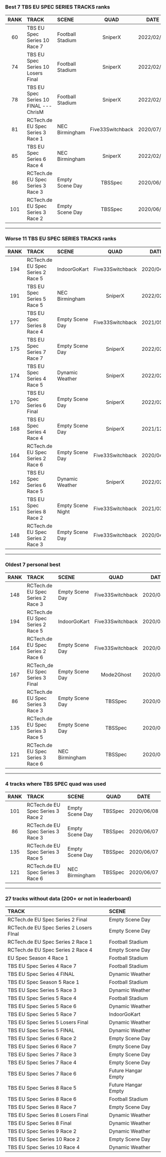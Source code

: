### Best 7 TBS EU SPEC SERIES TRACKS ranks
|RANK|TRACK|SCENE|QUAD|DATE|
|:---:|:---|:---|:---:|:---:|
|60|TBS EU Spec Series 10 Race 7|Football Stadium|SniperX|2022/02/07|
|74|TBS EU Spec Series 10 Losers Final|Football Stadium|SniperX|2022/02/12|
|78|TBS EU Spec Series 10 FINAL --- ChrisM|Football Stadium|SniperX|2022/02/18|
|81|RCTech.de EU Spec Series 3 Race 1|NEC Birmingham|Five33Switchback|2020/07/08|
|85|TBS EU Spec Series 6 Race 4|NEC Birmingham|SniperX|2022/02/14|
|86|RCTech.de EU Spec Series 3 Race 3|Empty Scene Day|TBSSpec|2020/06/07|
|101|RCTech.de EU Spec Series 3 Race 2|Empty Scene Day|TBSSpec|2020/06/08|
---
### Worse 11 TBS EU SPEC SERIES TRACKS ranks
|RANK|TRACK|SCENE|QUAD|DATE|
|:---:|:---|:---|:---:|:---:|
|194|RCTech.de EU Spec Series 2 Race 5|IndoorGoKart|Five33Switchback|2020/04/14|
|191|TBS EU Spec Series 5 Race 5|NEC Birmingham|SniperX|2022/02/12|
|177|TBS EU Spec Series 8 Race 4|Empty Scene Day|Five33Switchback|2021/05/16|
|175|TBS EU Spec Series 7 Race 7|Empty Scene Day|SniperX|2022/02/13|
|174|TBS EU Spec Series 4 Race 5|Dynamic Weather|SniperX|2022/02/12|
|170|TBS EU Spec Series 6 Final|Empty Scene Day|SniperX|2022/02/13|
|168|TBS EU Spec Series 4 Race 4|Empty Scene Day|SniperX|2021/12/20|
|164|RCTech.de EU Spec Series 2 Race 6|Empty Scene Day|Five33Switchback|2020/04/14|
|162|TBS EU Spec Series 6 Race 5|Dynamic Weather|SniperX|2022/02/13|
|151|TBS EU Spec Series 8 Race 2|Empty Scene Night|Five33Switchback|2021/03/26|
|148|RCTech.de EU Spec Series 2 Race 3|Empty Scene Day|Five33Switchback|2020/04/14|
---
### Oldest 7 personal best
|RANK|TRACK|SCENE|QUAD|DATE|
|:---:|:---|:---|:---:|:---:|
|148|RCTech.de EU Spec Series 2 Race 3|Empty Scene Day|Five33Switchback|2020/04/14|
|194|RCTech.de EU Spec Series 2 Race 5|IndoorGoKart|Five33Switchback|2020/04/14|
|164|RCTech.de EU Spec Series 2 Race 6|Empty Scene Day|Five33Switchback|2020/04/14|
|167|RCTech_de EU Spec Series 3 Final|Empty Scene Day|Mode2Ghost|2020/04/18|
|86|RCTech.de EU Spec Series 3 Race 3|Empty Scene Day|TBSSpec|2020/06/07|
|135|RCTech.de EU Spec Series 3 Race 5|Empty Scene Day|TBSSpec|2020/06/07|
|121|RCTech.de EU Spec Series 3 Race 6|NEC Birmingham|TBSSpec|2020/06/07|
---
### 4 tracks where TBS SPEC quad was used
|RANK|TRACK|SCENE|QUAD|DATE|
|:---:|:---|:---|:---:|:---:|
|101|RCTech.de EU Spec Series 3 Race 2|Empty Scene Day|TBSSpec|2020/06/08|
|86|RCTech.de EU Spec Series 3 Race 3|Empty Scene Day|TBSSpec|2020/06/07|
|135|RCTech.de EU Spec Series 3 Race 5|Empty Scene Day|TBSSpec|2020/06/07|
|121|RCTech.de EU Spec Series 3 Race 6|NEC Birmingham|TBSSpec|2020/06/07|
---
### 27 tracks without data (200+ or not in leaderboard)
|TRACK|SCENE|
|:---|:---|
|RCTech.de EU Spec Series 2 Final|Empty Scene Day|
|RCTech.de EU Spec Series 2 Losers FInal|Empty Scene Day|
|RCTech.de EU Spec Series 2 Race 1|Football Stadium|
|RCTech.de EU Spec Series 2 Race 4|Empty Scene Day|
|EU Spec Season 4 Race 1|Football Stadium|
|TBS EU Spec Series 4 Race 7|Football Stadium|
|TBS EU Spec Series 4 FINAL|Dynamic Weather|
|TBS EU Spec Season 5 Race 1|Football Stadium|
|TBS EU Spec Series 5 Race 3|Dynamic Weather|
|TBS EU Spec Series 5 Race 4|Football Stadium|
|TBS EU Spec Series 5 Race 6|Dynamic Weather|
|TBS EU Spec Series 5 Race 7|IndoorGoKart|
|TBS EU Spec Series 5 Losers Final|Dynamic Weather|
|TBS EU Spec Series 5 FINAL|Dynamic Weather|
|TBS EU Spec Series 6 Race 2|Empty Scene Day|
|TBS EU Spec Series 6 Race 7|Empty Scene Day|
|TBS EU Spec Series 7 Race 3|Empty Scene Day|
|TBS EU Spec Series 7 Race 4|Empty Scene Day|
|TBS EU Spec Series 7 Race 6|Future Hangar Empty|
|TBS EU Spec Series 8 Race 5|Future Hangar Empty|
|TBS EU Spec Series 8 Race 6|Football Stadium|
|TBS EU Spec Series 8 Race 7|Empty Scene Day|
|TBS EU Spec Series 8 Losers Final|Dynamic Weather|
|TBS EU Spec Series 8 Final|Dynamic Weather|
|TBS EU Spec Series 9 Race 2|Dynamic Weather|
|TBS EU Spec Series 10 Race 2|Empty Scene Day|
|TBS EU Spec Series 10 Race 4|Dynamic Weather|
